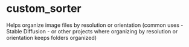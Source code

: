 # custom_sorter
Helps organize image files by resolution or orientation (common uses - Stable Diffusion - or other projects where organizing by resolution or orientation keeps folders organized)
